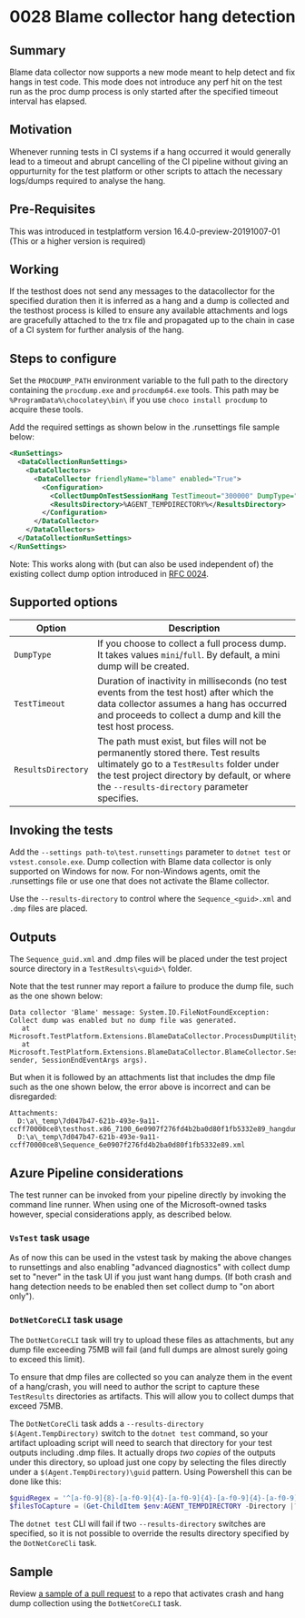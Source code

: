 # 0028 Blame collector hang detection

## Summary

Blame data collector now supports a new mode meant to help detect and fix hangs in test code. This mode does not introduce any perf hit on the test run as the proc dump process is only started after the specified timeout interval has elapsed.

## Motivation

Whenever running tests in CI systems if a hang occurred it would generally lead to a timeout and abrupt cancelling of the CI pipeline without giving an oppurturnity for the test platform or other scripts to attach the necessary logs/dumps required to analyse the hang.

## Pre-Requisites

This was introduced in testplatform version 16.4.0-preview-20191007-01 (This or a higher version is required)

## Working

If the testhost does not send any messages to the datacollector for the specified duration then it is inferred as a hang and a dump is collected and the testhost process is killed to ensure any available attachments and logs are gracefully attached to the trx file and propagated up to the chain in case of a CI system for further analysis of the hang.

## Steps to configure

Set the `PROCDUMP_PATH` environment variable to the full path to the directory containing
the `procdump.exe` and `procdump64.exe` tools.
This path may be `%ProgramData%\chocolatey\bin\` if you use `choco install procdump` to acquire these tools.

Add the required settings as shown below in the .runsettings file sample below:

```xml
<RunSettings>
  <DataCollectionRunSettings>
    <DataCollectors>
      <DataCollector friendlyName="blame" enabled="True">
        <Configuration>
          <CollectDumpOnTestSessionHang TestTimeout="300000" DumpType="mini" />
          <ResultsDirectory>%AGENT_TEMPDIRECTORY%</ResultsDirectory>
        </Configuration>
      </DataCollector>
    </DataCollectors>
  </DataCollectionRunSettings>
</RunSettings>
```

Note: This works along with (but can also be used independent of) the existing collect dump option introduced in [RFC 0024](0024-Blame-Collector-Options.md).

## Supported options

|Option|Description|
|--|--|
`DumpType`|If you choose to collect a full process dump. It takes values `mini`/`full`. By default, a mini dump will be created.
`TestTimeout`|Duration of inactivity in milliseconds (no test events from the test host) after which the data collector assumes a hang has occurred and proceeds to collect a dump and kill the test host process.
`ResultsDirectory`|The path must exist, but files will not be permanently stored there. Test results ultimately go to a `TestResults` folder under the test project directory by default, or where the `--results-directory` parameter specifies.

## Invoking the tests

Add the `--settings path-to\test.runsettings` parameter to `dotnet test` or `vstest.console.exe`.
Dump collection with Blame data collector is only supported on Windows for now. For non-Windows agents, omit the .runsettings file or use one that does not activate the Blame collector.

Use the `--results-directory` to control where the `Sequence_<guid>.xml` and `.dmp` files are placed.

## Outputs

The `Sequence_guid.xml` and .dmp files will be placed under the test project source directory in a `TestResults\<guid>\` folder.

Note that the test runner may report a failure to produce the dump file, such as the one shown below:

```
Data collector 'Blame' message: System.IO.FileNotFoundException: Collect dump was enabled but no dump file was generated.
   at Microsoft.TestPlatform.Extensions.BlameDataCollector.ProcessDumpUtility.GetDumpFile()
   at Microsoft.TestPlatform.Extensions.BlameDataCollector.BlameCollector.SessionEndedHandler(Object sender, SessionEndEventArgs args).
```

But when it is followed by an attachments list that includes the dmp file such as the one shown below, the error above is incorrect and can be disregarded:

```
Attachments:
  D:\a\_temp\7d047b47-621b-493e-9a11-ccff70000ce8\testhost.x86_7100_6e0907f276fd4b2ba0d80f1fb5332e89_hangdump.dmp
  D:\a\_temp\7d047b47-621b-493e-9a11-ccff70000ce8\Sequence_6e0907f276fd4b2ba0d80f1fb5332e89.xml
```

## Azure Pipeline considerations

The test runner can be invoked from your pipeline directly by invoking the command line runner. When using one of the Microsoft-owned tasks however, special considerations apply, as described below.

### `VsTest` task usage

As of now this can be used in the vstest task by making the above changes to runsettings and also enabling "advanced diagnostics" with collect dump set to "never" in the task UI if you just want hang dumps. (If both crash and hang detection needs to be enabled then set collect dump to "on abort only").

### `DotNetCoreCLI` task usage

The `DotNetCoreCLI` task will try to upload these files as attachments, but any dump file exceeding 75MB will fail (and full dumps are almost surely going to exceed this limit).

To ensure that dmp files are collected so you can analyze them in the event of a hang/crash, you will need to author the script to capture these `TestResults` directories as artifacts.
This will allow you to collect dumps that exceed 75MB.

The `DotNetCoreCli` task adds a `--results-directory $(Agent.TempDirectory)` switch to the `dotnet test` command, so your artifact uploading script will need to search that directory for your test outputs including .dmp files.
It actually drops *two copies* of the outputs under this directory, so upload just one copy by selecting the files directly under a `$(Agent.TempDirectory)\guid` pattern. Using Powershell this can be done like this:

```ps1
$guidRegex = '^[a-f0-9]{8}-[a-f0-9]{4}-[a-f0-9]{4}-[a-f0-9]{4}-[a-f0-9]{12}$'
$filesToCapture = (Get-ChildItem $env:AGENT_TEMPDIRECTORY -Directory |? { $_.Name -match $guidRegex } |% { Get-ChildItem "$($_.FullName)\testhost*.dmp","$($_.FullName)\Sequence_*.xml" -Recurse })
```

The `dotnet test` CLI will fail if two `--results-directory` switches are specified, so it is not possible to override the results directory specified by the `DotNetCoreCli` task.

## Sample

Review [a sample of a pull request](https://github.com/AArnott/Library.Template/pull/43) to a repo that activates crash and hang dump collection using the `DotNetCoreCLI` task.
